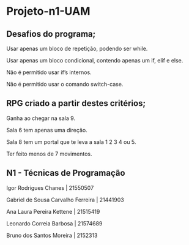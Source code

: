 # Projeto-n1-UAM


Desafios do programa;
-------------------------------------------------------------------------------------
Usar apenas um bloco de repetição, podendo ser while.

Usar apenas um bloco condicional, contendo apenas um if, elif e else.

Não é permitido usar if’s internos.

Não é permitido usar o comando switch-case.

RPG criado a partir destes critérios;
-------------------------------------------------------------------------------------

Ganha ao chegar na sala 9.

Sala 6 tem apenas uma direção.

Sala 8 tem um portal que te leva a sala 1 2 3 4 ou 5.

Ter feito menos de 7 movimentos.


N1 - Técnicas de Programação
-------------------------------------------------------------------------------------


Igor Rodrigues Chanes | 21550507

Gabriel de Sousa Carvalho Ferreira | 21441903

Ana Laura Pereira Kettene | 21515419

Leonardo Correia Barbosa | 21574689

Bruno dos Santos Moreira | 2152313
